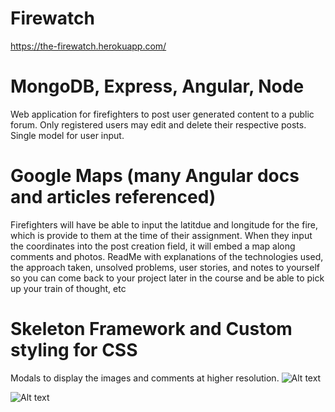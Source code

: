 # Firewatch
https://the-firewatch.herokuapp.com/

# MongoDB, Express, Angular, Node
Web application for firefighters to post user generated content to a public forum. Only registered users may edit and delete their respective posts. Single model for user input.

# Google Maps (many Angular docs and articles referenced)
Firefighters will have be able to input the latitdue and longitude for the fire, which is provide to them at the time of their assignment. When they input the coordinates into the post creation field, it will embed a map along comments and photos.
ReadMe with explanations of the technologies used, the approach taken, unsolved problems, user stories, and notes to yourself so you can come back to your project later in the course and be able to pick up your train of thought, etc

# Skeleton Framework and Custom styling for CSS
Modals to display the images and comments at higher resolution.
![Alt text](https://user-images.githubusercontent.com/7662760/63144865-d545a400-bfa9-11e9-8fba-683ba3c95ed2.png)

![Alt text](https://user-images.githubusercontent.com/7662760/63144864-d4147700-bfa9-11e9-84bd-748218e2dbb2.png)
